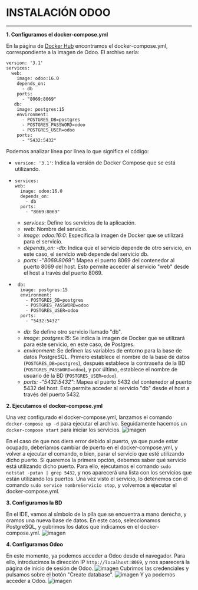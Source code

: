 # INSTALACIÓN ODOO #

--------------------

**1. Configuramos el docker-compose.yml**

En la página de [Docker Hub](https://hub.docker.com/_/odoo/) encontramos el docker-compose.yml, correspondiente a la imagen de Odoo.
El archivo sería:
```
version: '3.1'
services:
  web:
    image: odoo:16.0
    depends_on:
      - db
    ports:
      - "8069:8069"
   db:
    image: postgres:15
    environment:
      - POSTGRES_DB=postgres
      - POSTGRES_PASSWORD=odoo
      - POSTGRES_USER=odoo
    ports:
      - "5432:5432"
```

Podemos analizar línea por línea lo que significa el código:

- `version: '3.1'`: Indica la versión de Docker Compose que se está utilizando.
- ```
  services:
  web:
    image: odoo:16.0
    depends_on:
      - db
    ports:
      - "8069:8069"
  ```
  - *services*: Define los servicios de la aplicación.
  - *web*: Nombre del servicio.
  - *image: odoo:16:0*: Especifica la imagen de Docker que se utilizará para el servicio.
  - *depends_on: -db*: Indica que el servicio depende de otro servicio, en este caso, el servicio web depende del servicio db.
  - *ports: -"8069:8069"*: Mapea el puerto 8069 del contenedor al puerto 8069 del host. Esto permite acceder al servicio "web" desde el host a través del puerto 8069.

- ```
   db:
    image: postgres:15
    environment:
      - POSTGRES_DB=postgres
      - POSTGRES_PASSWORD=odoo
      - POSTGRES_USER=odoo
    ports:
      - "5432:5432"
    ```

    - *db*: Se define otro servicio llamado "db".
    - *image: postgres:15*: Se indica la imagen de Docker que se utilizará para este servicio, en este caso, de Postgres.
    - *environment*: Se definen las variables de entorno para la base de datos PostgreSQL. Primero establece el nombre de la base de datos (`POSTGRES_DB=postgres`),
  después establece la contraseña de la BD (`POSTGRES_PASSWORD=odoo`), y
  por último, establece el nombre de usuario de la BD (`POSTGRES_USER=odoo`).
    - *ports: -"5432:5432"*: Mapea el puerto 5432 del contenedor al puerto 5432 del host. Esto permite acceder al servicio "db" desde el host a través del puerto 5432.


**2. Ejecutamos el docker-compose.yml**

Una vez configurado el docker-compose.yml, lanzamos el comando `docker-compose up -d` para ejecutar el archivo. Seguidamente hacemos un `docker-compose start` para iniciar los servicios.
![imagen](Capturas/dockerCompose.png)

En el caso de que nos diera error debido al puerto, ya que puede estar ocupado, deberíamos cambiar de puerto en el docker-compose.yml, y volver a ejecutar el comando, o bien, parar el servicio que esté utilizando dicho puerto.
Si queremos la primera opción, debemos saber qué servicio está utilizando dicho puerto. Para ello, ejecutamos el comando `sudo netstat -putan | grep 5432`, y nos aparecerá una lista con los servicios que están utilizando los puertos.
Una vez visto el servicio, lo detenemos con el comando `sudo service nombreServicio stop`, y volvemos a ejecutar el docker-compose.yml.

**3. Configuramos la BD**

En el IDE, vamos al símbolo de la pila que se encuentra a mano derecha, y cramos una nueva base de datos.
En este caso, seleccionamos PostgreSQL, y cubrimos los datos que indicamos en el docker-compose.yml.
![imagen](Capturas/BD.png)

**4. Configuramos Odoo**

En este momento, ya podemos acceder a Odoo desde el navegador.
Para ello, introducimos la dirección IP `http://localhost:8069`, y nos aparecerá la página de inicio de sesión de Odoo.
![imagen](Capturas/odooInicioSesion.png)
Cubrimos las credenciales y pulsamos sobre el botón "Create database".
![imagen](Capturas/odooInicioSesion2.png)
Y ya podemos acceder a Odoo.
![imagen](Capturas/odoo2.png)


